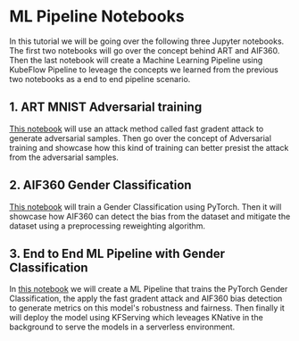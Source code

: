 # ML Pipeline Notebooks

In this tutorial we will be going over the following three Jupyter notebooks. The first two notebooks will 
go over the concept behind ART and AIF360. Then the last notebook will create a Machine Learning Pipeline using 
KubeFlow Pipeline to leveage the concepts we learned from the previous two notebooks as a end to end pipeline scenario. 

## 1. ART MNIST Adversarial training
[This notebook](adversarial-training-mnist.ipynb) will use an attack method called fast gradent attack to generate adversarial samples. Then go over the 
concept of Adversarial training and showcase how this kind of training can better presist the attack from the adversarial samples.

## 2. AIF360 Gender Classification
[This notebook](tutorial_gender_classification.ipynb) will train a Gender Classification using PyTorch. Then it will showcase how AIF360 can detect the bias
from the dataset and mitigate the dataset using a preprocessing reweighting algorithm.

## 3. End to End ML Pipeline with Gender Classification
In [this notebook](ml-pipeline.ipynb) we will create a ML Pipeline that trains the PyTorch Gender Classification, the apply the fast gradent attack
and AIF360 bias detection to generate metrics on this model's robustness and fairness. Then finally it will deploy the model 
using KFServing which leveages KNative in the background to serve the models in a serverless environment.
